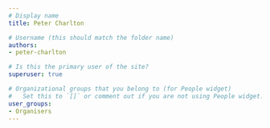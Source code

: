 ```yaml
---
# Display name
title: Peter Charlton

# Username (this should match the folder name)
authors:
- peter-charlton

# Is this the primary user of the site?
superuser: true

# Organizational groups that you belong to (for People widget)
#   Set this to `[]` or comment out if you are not using People widget.
user_groups:
- Organisers
---
```



